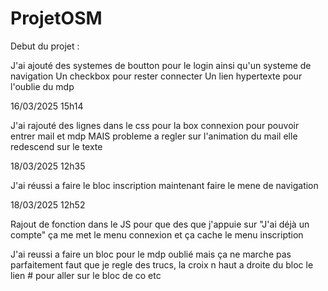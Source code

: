 # ProjetOSM

Debut du projet : 

J'ai ajouté des systemes de boutton pour le login ainsi qu'un systeme de navigation 
Un checkbox pour rester connecter 
Un lien hypertexte pour l'oublie du mdp 

16/03/2025 15h14

J'ai rajouté des lignes dans le css pour la box connexion pour pouvoir entrer mail et mdp MAIS probleme a regler sur l'animation du mail elle redescend sur le texte 

18/03/2025 12h35

J'ai réussi a faire le bloc inscription maintenant faire le mene de navigation 

18/03/2025 12h52

Rajout de fonction dans le JS pour que des que j'appuie sur "J'ai déjà un compte" ça me met le menu connexion et ça cache le menu inscription

J'ai reussi a faire un bloc pour le mdp oublié mais ça ne marche pas parfaitement faut que je regle des trucs, la croix n haut a droite du bloc le lien # pour aller sur le bloc de co etc 